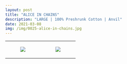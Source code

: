 ```yaml
---
layout: post
title: "ALICE IN CHAINS"
description: "LARGE | 100% Preshrunk Cotton | Anvil"
date: 2021-03-08
img: /img/0025-alice-in-chains.jpg
---
```




<table style="width:100%;"><tr><td style="vertical-align:top;">
      <figure class="tmblr-full" data-orig-height="2048" data-orig-width="1365" data-orig-src="https://concertshirts.netlify.app/shirts/0025/0025-01.jpg"><img src="https://64.media.tumblr.com/d96688fec3cae7ac085105bf327cbf7e/25f4f970f7855160-4a/s540x810/926c6a947d430309e3a4d8578e9afba747c2abb2.jpg" data-orig-height="2048" data-orig-width="1365" data-orig-src="https://concertshirts.netlify.app/shirts/0025/0025-01.jpg"/></figure></td>
    <td style="vertical-align:top;">
      <figure class="tmblr-full" data-orig-height="2048" data-orig-width="1365" data-orig-src="https://concertshirts.netlify.app/shirts/0025/0025-02.jpg"><img src="https://64.media.tumblr.com/b411ce5caf0c284ba1b3501afde06487/25f4f970f7855160-96/s540x810/f2a1b5ba1cb10ba5e3357ad42cd99e3f0d19f3c7.jpg" data-orig-height="2048" data-orig-width="1365" data-orig-src="https://concertshirts.netlify.app/shirts/0025/0025-02.jpg"/></figure></td>
  </tr></table>
